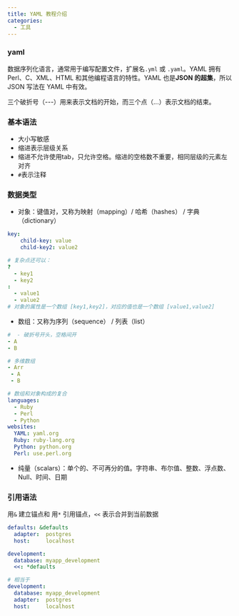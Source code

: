 ```yaml
---
title: YAML 教程介绍
categories:
  - 工具
---
```


### yaml
数据序列化语言，通常用于编写配置文件，扩展名`.yml` 或 `.yaml`。YAML 拥有 Perl、C、XML、HTML 和其他编程语言的特性。YAML 也是**JSON 的超集**，所以 JSON 写法在 YAML 中有效。

三个破折号（---）用来表示文档的开始，而三个点（...）表示文档的结束。
 
### 基本语法
- 大小写敏感
- 缩进表示层级关系
- 缩进不允许使用tab，只允许空格。缩进的空格数不重要，相同层级的元素左对齐
- `#`表示注释

### 数据类型
- 对象：键值对，又称为映射（mapping）/ 哈希（hashes） / 字典（dictionary）

``` yml
key: 
    child-key: value
    child-key2: value2

# 复杂点还可以：
?  
  - key1
  - key2
:
  - value1
  - value2
# 对象的属性是一个数组 [key1,key2]，对应的值也是一个数组 [value1,value2]
```

- 数组：又称为序列（sequence） / 列表（list）

``` yml
#  - 破折号开头，空格间开
- A
- B

# 多维数组
- Arr
 - A
 - B

# 数组和对象构成的复合
languages:
  - Ruby
  - Perl
  - Python 
websites:
  YAML: yaml.org 
  Ruby: ruby-lang.org 
  Python: python.org 
  Perl: use.perl.org

```

- 纯量（scalars）：单个的、不可再分的值。字符串、布尔值、整数、浮点数、Null、时间、日期

### 引用语法
用`&` 建立锚点和 用`*` 引用锚点，`<<` 表示合并到当前数据
``` yml
defaults: &defaults
  adapter:  postgres
  host:     localhost

development:
  database: myapp_development
  <<: *defaults

# 相当于
development:
  database: myapp_development
  adapter:  postgres
  host:     localhost
```


